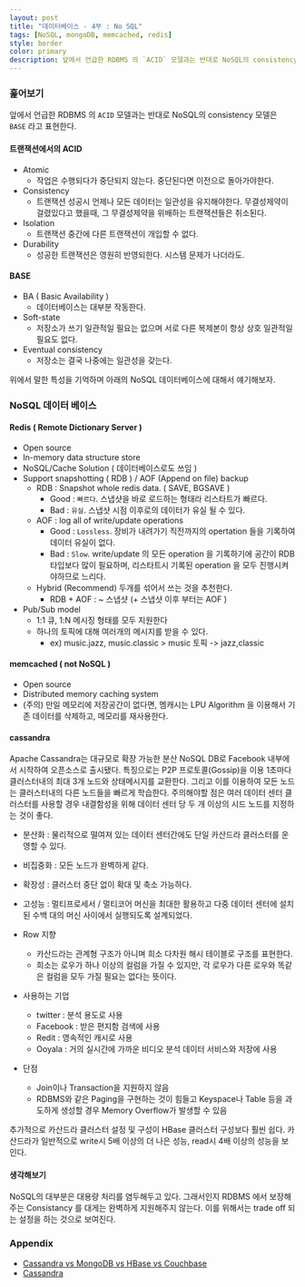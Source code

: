 ```yaml
---
layout: post
title: "데이터베이스 - 4부 : No SQL"
tags: [NoSQL, mongoDB, memcached, redis]
style: border
color: primary
description: 앞에서 언급한 RDBMS 의 `ACID` 모델과는 반대로 NoSQL의 consistency 모델은 `BASE` 라고 표현한다.
---
```


### 훑어보기

앞에서 언급한 RDBMS 의 `ACID` 모델과는 반대로 NoSQL의 consistency 모델은 `BASE` 라고 표현한다.

#### 트랜잭션에서의 ACID

- Atomic 
  - 작업은 수행되다가 중단되지 않는다. 중단된다면 이전으로 돌아가야한다.
- Consistency
  - 트랜잭션 성공시 언제나 모든 데이터는 일관성을 유지해야한다. 무결성제약이 걸렸있다고 했을때, 그 무결성제약을 위배하는 트랜잭션들은 취소된다.
- Isolation
  - 트랜잭션 중간에 다른 트랜잭션이 개입할 수 없다.
- Durability
  - 성공한 트랜잭션은 영원히 반영되한다. 시스템 문제가 나더라도.

#### BASE

- BA ( Basic Availability )
  - 데이터베이스는 대부분 작동한다.
- Soft-state
  - 저장소가 쓰기 일관적일 필요는 없으며 서로 다른 복제본이 항상 상호 일관적일 필요도 없다.
- Eventual consistency
  - 저장소는 결국 나중에는 일관성을 갖는다.

위에서 말한 특성을 기억하며 아래의 NoSQL 데이터베이스에 대해서 얘기해보자.

### NoSQL 데이터 베이스

#### Redis ( Remote Dictionary Server )

- Open source
- In-memory data structure store
- NoSQL/Cache Solution ( 데이터베이스로도 쓰임 )
- Support snapshotting ( RDB ) / AOF (Append on file) backup
  - RDB : Snapshot whole redis data. ( SAVE, BGSAVE )
    - Good : `빠르다`. 스냅샷을 바로 로드하는 형태라 리스타트가 빠르다.
    - Bad : `유실`. 스냅샷 시점 이후로의 데이터가 유실 될 수 있다.
  - AOF : log all of write/update operations
    - Good : `Lossless`. 장비가 내려가기 직전까지의 opertation 들을 기록하여 데이터 유실이 없다.
    - Bad : `Slow`. write/update 의 모든 operation 을 기록하기에 공간이 RDB 타입보다 많이 필요하며, 리스타트시 기록된 operation 을 모두 진행시켜야하므로 느리다.
  - Hybrid (Recommend) 두개를 섞어서 쓰는 것을 추천한다.
    - RDB + AOF : ~ 스냅샷 (+ 스냅샷 이후 부터는 AOF )
- Pub/Sub model
  - 1:1 큐, 1:N 메시징 형태를 모두 지원한다
  - 하나의 토픽에 대해 여러개의 메시지를 받을 수 있다.
    - ex) music.jazz, music.classic > music 토픽 -> jazz,classic

#### memcached ( not NoSQL )

- Open source
- Distributed memory caching system
- (주의) 만일 메모리에 저장공간이 없다면, 멤캐시는 LPU Algorithm 을 이용해서 기존 데이터를 삭제하고, 메모리를 재사용한다.

#### cassandra

Apache Cassandra는 대규모로 확장 가능한 분산 NoSQL DB로 Facebook 내부에서 시작하여 오픈소스로 출시됐다.
특징으로는 P2P 프로토콜(Gossip)을 이용 1초마다 클러스터내의 최대 3개 노드와 상태메시지를 교환한다. 그리고 이를 이용하여 모든 노드는 클러스터내의 다른 노드들을 빠르게 학습한다. 주의해야할 점은 여러 데이터 센터 클러스터를 사용할 경우 내결함성을 위해 데이터 센터 당 두 개 이상의 시드 노드를 지정하는 것이 좋다.

- 분산화 : 물리적으로 떨여져 있는 데이터 센터간에도 단일 카산드라 클러스터를 운영할 수 있다.
- 비집중화 : 모든 노드가 완벽하게 같다.
- 확장성 : 클러스터 중단 없이 확대 및 축소 가능하다.
- 고성능 : 멀티프로세서 / 멀티코어 머신을 최대한 활용하고 다중 데이터 센터에 설치된 수백 대의 머신 사이에서 실행되도록 설계되었다.
- Row 지향
  - 카산드라는 관계형 구조가 아니며 희소 다차원 해시 테이블로 구조를 표현한다.
  - 희소는 로우가 하나 이상의 컬럼을 가질 수 있지만, 각 로우가 다른 로우와 똑같은 컬럼을 모두 가질 필요는 없다는 뜻이다.

- 사용하는 기업
  - twitter : 분석 용도로 사용
  - Facebook : 받은 편지함 검색에 사용
  - Redit : 영속적인 캐시로 사용
  - Ooyala : 거의 실시간에 가까운 비디오 분석 데이터 서비스와 저장에 사용

- 단점
  - Join이나 Transaction을 지원하지 않음
  - RDBMS와 같은 Paging을 구현하는 것이 힘들고 Keyspace나 Table 등을 과도하게 생성할 경우 Memory Overflow가 발생할 수 있음

추가적으로 카산드라 클러스터 설정 및 구성이 HBase 클러스터 구성보다 훨씬 쉽다.
카산드라가 일반적으로 write시 5배 이상의 더 나은 성능, read시 4배 이상의 성능을 보인다.

#### 생각해보기

NoSQL의 대부분은 대용량 처리를 염두해두고 있다. 그래서인지 RDBMS 에서 보장해주는 Consistancy 를 대게는 완벽하게 지원해주지 않는다. 이를 위해서는 trade off 되는 설정을 하는 것으로 보여진다.

### Appendix

- [Cassandra vs MongoDB vs HBase vs Couchbase](https://www.datastax.com/products/compare/nosql-performance-benchmarks)
- [Cassandra](https://docs.datastax.com/en/cassandra-oss/3.x/cassandra/architecture/archIntro.html)